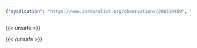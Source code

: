 ```yaml
---
{"syndication": "https://www.inaturalist.org/observations/208319459", "date": "2024-04-20T14:18:46-04:00", "taxon": {"name": "Sanguinaria canadensis", "common_name": "bloodroot"}, "quality_grade": "research", "identifications_most_agree": true, "species_guess": "bloodroot", "identifications_most_disagree": false, "captive": false, "project_ids": [4034], "community_taxon_id": 51044, "geojson": {"type": "Point", "coordinates": [-73.8090744019, 42.6356048584]}, "owners_identification_from_vision": true, "identifications_count": 2, "obscured": false, "num_identification_agreements": 2, "num_identification_disagreements": 0, "place_guess": "Albany", "photos": [{"id": 368569379, "license_code": "cc-by-nc", "original_dimensions": {"width": 1152, "height": 2048}, "url": "https://inaturalist-open-data.s3.amazonaws.com/photos/368569379/square.jpeg", "attribution": "(c) Brandon Rozek, some rights reserved (CC BY-NC)", "flags": [], "moderator_actions": [], "hidden": false}]}
---
```

{{< unsafe >}}

{{< /unsafe >}}

